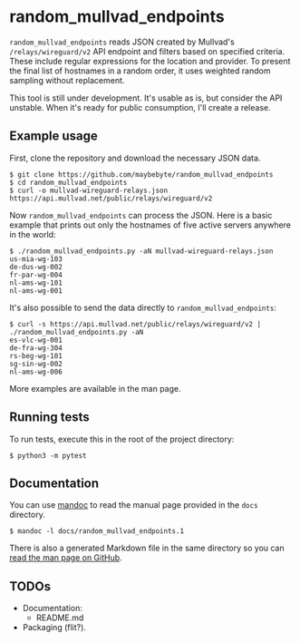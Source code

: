 # random_mullvad_endpoints

`random_mullvad_endpoints` reads JSON created by Mullvad's
`/relays/wireguard/v2` API endpoint and filters based on specified
criteria. These include regular expressions for the location and
provider. To present the final list of hostnames in a random order,
it uses weighted random sampling without replacement.

This tool is still under development. It's usable as is, but consider
the API unstable. When it's ready for public consumption, I'll
create a release.

## Example usage

First, clone the repository and download the necessary JSON data.

```shell
$ git clone https://github.com/maybebyte/random_mullvad_endpoints
$ cd random_mullvad_endpoints
$ curl -o mullvad-wireguard-relays.json https://api.mullvad.net/public/relays/wireguard/v2
```

Now `random_mullvad_endpoints` can process the JSON. Here is a basic
example that prints out only the hostnames of five active servers
anywhere in the world:

```shell
$ ./random_mullvad_endpoints.py -aN mullvad-wireguard-relays.json
us-mia-wg-103
de-dus-wg-002
fr-par-wg-004
nl-ams-wg-101
nl-ams-wg-001
```

It's also possible to send the data directly to
`random_mullvad_endpoints`:

```shell
$ curl -s https://api.mullvad.net/public/relays/wireguard/v2 | ./random_mullvad_endpoints.py -aN
es-vlc-wg-001
de-fra-wg-304
rs-beg-wg-101
sg-sin-wg-002
nl-ams-wg-006
```

More examples are available in the man page.

## Running tests

To run tests, execute this in the root of the project directory:

```shell
$ python3 -m pytest
```

## Documentation

You can use [mandoc](https://mandoc.bsd.lv/) to read the manual
page provided in the `docs` directory.

```shell
$ mandoc -l docs/random_mullvad_endpoints.1
```

There is also a generated Markdown file in the same directory so
you can [read the man page on
GitHub](https://github.com/maybebyte/random_mullvad_endpoints/blob/main/docs/random_mullvad_endpoints.md).

## TODOs

- Documentation:
  - README.md
- Packaging (flit?).
